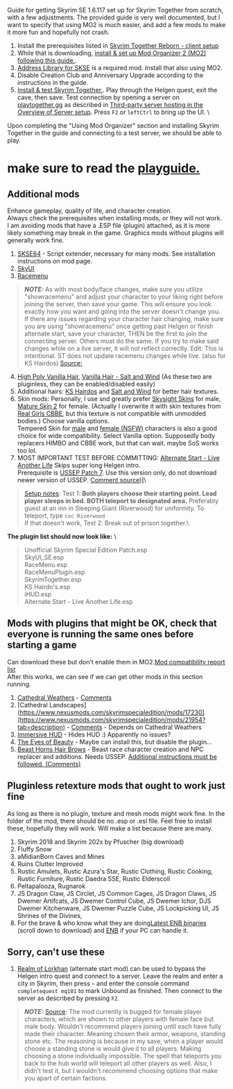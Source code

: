 Guide for getting Skyrim SE 1.6.117 set up for Skyrim Together from scratch, with a few adjustments. The provided guide is very well documented, but I want to specify that using MO2 is much easier, and add a few mods to make it more fun and hopefully not crash.

1. Install the prerequisites listed in [Skyrim Together Reborn - client setup](https://wiki.tiltedphoques.com/tilted-online/guides/client-setup)
2. While that is downloading, [install & set up Mod Organizer 2 (MO2) following this guide.](https://wiki.tiltedphoques.com/tilted-online/guides/client-setup/using-modorganizer2-mo2/installing-modorganizer2/installating-the-mod-manager).
3. [Address Library for SKSE](https://wiki.tiltedphoques.com/tilted-online/guides/client-setup/using-modorganizer2-mo2/utilities) is a required mod. Install that also using MO2.
4. Disable Creation Club and Anniversary Upgrade according to the instructions in the guide.
5. [Install & test Skyrim Together.](https://wiki.tiltedphoques.com/tilted-online/guides/client-setup/using-modorganizer2-mo2/skyrim-together-reborn)\. Play through the Helgen quest, exit the cave, then save. Test connection by opening a server on [playtogether.gg](https:/playtogether.gg) as described in [Third-party server hosting in the Overview of Server setup](https://wiki.tiltedphoques.com/tilted-online/guides/server-guide). Press `F2` or `leftCtrl` to bring up the UI. \


Upon completing the "Using Mod Organizer" section and installing Skyrim Together in the guide and connecting to a test server, we should be able to play.

# make sure to read the [playguide.](https://wiki.tiltedphoques.com/tilted-online/general-information/playguide)

## Additional mods
Enhance gameplay, quality of life, and character creation.\
Always check the prerequisites when installing mods, or they will not work.\
I am avoiding mods that have a .ESP file (plugin) attached, as it is more likely something may break in the game. Graphics mods without plugins will generally work fine. 
1. [SKSE64](https://www.nexusmods.com/skyrimspecialedition/mods/30379?tab=files) - Script extender, necessary for many mods. See installation instructions on mod page.
2. [SkyUI](https://www.nexusmods.com/skyrimspecialedition/mods/12604)
3. [Racemenu](https://www.nexusmods.com/skyrimspecialedition/mods/19080)
> **_NOTE:_** As with most body/face changes, make sure you utilize "showracemenu" and adjust your character to your liking right before joining the server, then save your game. This will ensure you look exactly how you want and going into the server doesn't change you. If there any issues regarding your character hair changing, make sure you are using "showracemenu" once getting past Helgen or finish alternate start, save your character, THEN be the first to join the connecting server. Others must do the same. If you try to make said changes while on a live server, it will not reflect correctly. Edit: This is intentional. ST does not update racemenu changes while live. (also for KS Hairdos) [Source:](https://github.com/tiltedphoques/Mod-Compatibility/issues/34)
4. [High Poly Vanilla Hair](https://www.nexusmods.com/skyrimspecialedition/mods/41863), [Vanilla Hair - Salt and Wind](https://www.nexusmods.com/skyrimspecialedition/mods/45147) (As these two are pluginless, they can be enabled/disabled easily)
5. Additional hairs: [KS Hairdos](https://www.nexusmods.com/skyrimspecialedition/mods/6817) and [Salt and Wind](https://www.nexusmods.com/skyrimspecialedition/mods/16582?tab=files) for better hair textures.
6. Skin mods: Personally, I use snd greatly prefer [Skysight Skins](https://www.nexusmods.com/skyrimspecialedition/mods/6580) for male, [Mature Skin 2](https://www.nexusmods.com/skyrimspecialedition/mods/26017?tab=description) for female. (Actually I overwrite it with skin textures from [Real Girls CBBE](https://www.nexusmods.com/skyrimspecialedition/mods/75065), but this texture is not compatible with unmodded bodies.) Choose vanilla options.\
   Tempered Skin for [male](https://www.nexusmods.com/skyrimspecialedition/mods/7902) and [female (NSFW)](https://www.nexusmods.com/skyrimspecialedition/mods/8505) characters is also a good choice for wide compatibility. Select Vanilla option.
   Supposedly body replacers HIMBO and CBBE work, but that can wait. maybe SoS works too lol.
6. MOST IMPORTANT TEST BEFORE COMMITTING: 
[Alternate Start - Live Another Life](https://www.nexusmods.com/skyrimspecialedition/mods/272) Skips super long Helgen intro.\
Prerequisite is [USSEP Patch 7](https://www.nexusmods.com/skyrimspecialedition/mods/266?tab=files&file_id=209150). Use this version only, do not download newer version of USSEP. [Comment source](https://github.com/tiltedphoques/Mod-Compatibility/issues/7#issuecomment-1185771114))]\
> [Setup notes](https://github.com/tiltedphoques/Mod-Compatibility/issues/8):
Test 1: **Both players choose their starting point. Lead player sleeps in bed. BOTH teleport to designated area.** Preferably guest at an inn in Sleeping Giant (Riverwood) for uniformity. To teleport, type `coc Riverwood` \
If that doesn't work, Test 2: Break out of prison together.\

**The plugin list should now look like:** \
>Unofficial Skyrim Special Edition Patch.esp\
SkyUI_SE.esp\
RaceMenu.esp\
RaceMenuPlugin.esp\
SkyrimTogether.esp\
KS Hairdo's.esp\
iHUD.esp\
Alternate Start - Live Another Life.esp

## Mods with plugins that might be OK, check that everyone is running the same ones before starting a game

Can download these but don't enable them in MO2.[Mod compatibility report list](https://github.com/tiltedphoques/Mod-Compatibility/issues?page=2&q=is%3Aissue+is%3Aopen+sort%3Areactions-%2B1-desc)\
After this works, we can see if we can get other mods in this section running.

1. [Cathedral Weathers](https://www.nexusmods.com/skyrimspecialedition/mods/17230](https://www.nexusmods.com/skyrimspecialedition/mods/24791?tab=description)) - [Comments](https://github.com/tiltedphoques/Mod-Compatibility/issues/167)
2. [Cathedral Landscapes](https://www.nexusmods.com/skyrimspecialedition/mods/17230](https://www.nexusmods.com/skyrimspecialedition/mods/21954?tab=description) - [Comments](https://github.com/tiltedphoques/Mod-Compatibility/issues/168) - Depends on Cathedral Weathers
3. [Immersive HUD](https://www.nexusmods.com/skyrimspecialedition/mods/12440) - Hides HUD :) Apparently no issues?
4. [The Eyes of Beauty](https://www.nexusmods.com/skyrimspecialedition/mods/16185) - Maybe can install this, but disable the plugin... 
5. [Beast Horns Hair Brows](https://www.nexusmods.com/skyrimspecialedition/mods/38480) - Beast race character creation and NPC replacer and additions. Needs USSEP. [Additional instructions must be followed. (Comments)](https://github.com/tiltedphoques/Mod-Compatibility/issues/26)



## Pluginless retexture mods that ought to work just fine
As long as there is no plugin, texture and mesh mods might work fine. In the folder of the mod, there should be no .esp or .esl file. Feel free to install these, hopefully they will work. Will make a list because there are many.
1. Skyrim 2018 and Skyrim 202x by Pfuscher (big download)
2. Fluffy Snow
3. aMidianBorn Caves and Mines
4. Ruins Clutter Improved
5. Rustic Amulets, Rustic Azura's Star, Rustic Clothing, Rustic Cooking, Rustic Furniture, Rustic Daedra SSE, Rustic Elderscoll
6. Peltapalooza, Rugnarok
7. JS Dragon Claw, JS Circlet, JS Common Cages, JS Dragon Claws, JS Dwemer Artifcats, JS Dwemer Control Cube, JS Dwemer Ichor, DJS Dwemer Kitchenware, JS Dwemer Puzzle Cube, JS Lockpicking UI, JS Shrines of the Divines, 
8. For the brave & who know what they are doing[Latest ENB binaries](http://enbdev.com/mod_tesskyrimse_v0502.htm) (scroll down to download) and [ENB]() if your PC can handle it.


## Sorry, can't use these
1. [Realm of Lorkhan](https://www.nexusmods.com/skyrimspecialedition/mods/18223) (alternate start mod) can be used to bypass the Helgen intro quest and connect to a server. Leave the realm and enter a city in Skyrim, then press `~` and enter the console command  `completequest mq101` to mark Unbound as finished. Then connect to the server as described by pressing `F2`.
> **_NOTE:_** [Source](https://github.com/tiltedphoques/Mod-Compatibility/issues/78): The mod currently is bugged for female player characters, which are shown to other players with female face but male body. Wouldn't recommend players joining until each have fully made their character. Meaning chosen their armor, weapons, standing stone etc. The reasoning is because in my save, when a player would choose a standing stone is would give it to all players. Making choosing a stone individually impossible. The spell that teleports you back to the hub world will teleport all other players as well. Also, I didn't test it, but I wouldn't recommend choosing options that make you apart of certain factions. 
